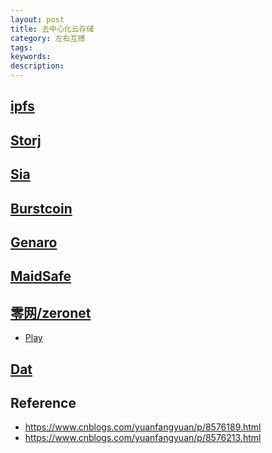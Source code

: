 ```yaml
---
layout: post
title: 去中心化云存储
category: 左右互搏
tags:
keywords: 
description: 
---
```


## [ipfs](https://ipfs.io/)

## [Storj](https://storj.io/)


## [Sia](https://sia.tech)

## [Burstcoin](https://www.burst-coin.org)

## [Genaro](https://genaro.network)

## [MaidSafe](https://maidsafe.net/)

## [零网/zeronet](https://zeronet.io/)

* [Play](http://127.0.0.1:43110/1PLAYgDQboKojowD3kwdb3CtWmWaokXvfp/)

## [Dat](https://github.com/datproject)

## Reference

* <https://www.cnblogs.com/yuanfangyuan/p/8576189.html>
* <https://www.cnblogs.com/yuanfangyuan/p/8576213.html>